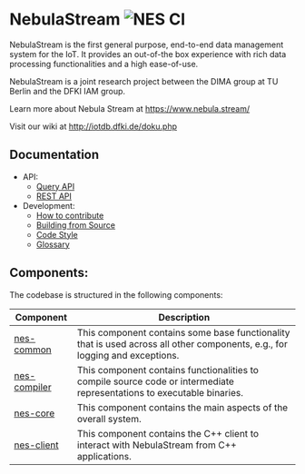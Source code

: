 # NebulaStream ![NES CI](https://github.com/nebulastream/nebulastream/workflows/NES%20CI/badge.svg)

NebulaStream is the first general purpose, end-to-end data management system for the IoT. It provides an out-of-the box experience with rich data processing functionalities and a high ease-of-use.

NebulaStream is a joint research project between the DIMA group at TU Berlin and the DFKI IAM group.

Learn more about Nebula Stream at https://www.nebula.stream/

Visit our wiki at http://iotdb.dfki.de/doku.php

## Documentation
- API:
    - [Query API](https://github.com/nebulastream/nebulastream/wiki/Query-API) 
    - [REST API](https://github.com/nebulastream/nebulastream/wiki/REST-API)     
- Development:
    - [How to contribute](https://github.com/nebulastream/nebulastream/wiki/How-to-contribute-to-NES)
    - [Building from Source](https://github.com/nebulastream/nebulastream/wiki/How-to-Build-and-Test) 
    - [Code Style](https://github.com/nebulastream/code-style) 
    - [Glossary](https://github.com/nebulastream/nebulastream/wiki/Glossary) 

  
## Components:

The codebase is structured in the following components:

| Component                    | Description                                                                                                                 |
|------------------------------|-----------------------------------------------------------------------------------------------------------------------------|
| [nes-common](nes-common)     | This component contains some base functionality that is used across all other components, e.g., for logging and exceptions. |
| [nes-compiler](nes-compiler) | This component contains functionalities to compile source code or intermediate representations to executable binaries.      |
| [nes-core](nes-core)         | This component contains the main aspects of the overall system.                                                             |
| [nes-client](nes-client)     | This component contains the C++ client to interact with NebulaStream from C++ applications.                                 |
